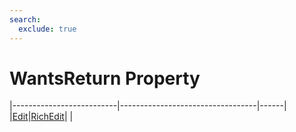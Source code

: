 ```yaml
---
search:
  exclude: true
---
```


<h1 class="heading"><span class="name">WantsReturn Property</span></h1>

|--------------------------|----------------------------------|------|
|[Edit](../objects/edit.md)|[RichEdit](../objects/richedit.md)|&nbsp;|
